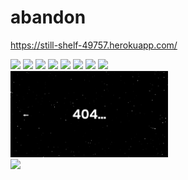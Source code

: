 # abandon

https://still-shelf-49757.herokuapp.com/

<div style="width:50%; height:auto;">
<img src="demo/index.png">
<img src="demo/navigation.png">
<img src="demo/speed.png">
<img src="demo/timer.png">
<img src="demo/isolation.png">
<img src="demo/ancient.png">
<img src="demo/collapsing.png">
<img src="demo/quantity.png">
<img src="https://raw.githubusercontent.com/yujingsss/abandon/master/public/demo/404-1.png">
<img src="demo/404-2.png">
</div>
